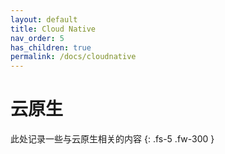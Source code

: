 ```yaml
---
layout: default
title: Cloud Native
nav_order: 5
has_children: true
permalink: /docs/cloudnative
---
```

# 云原生

此处记录一些与云原生相关的内容
{: .fs-5 .fw-300 }


